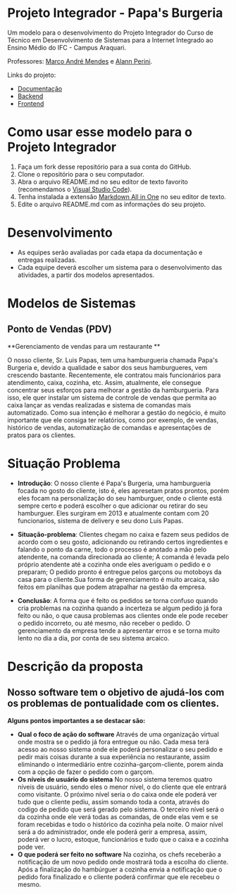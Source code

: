 # Projeto Integrador - Papa's Burgeria

Um modelo para o desenvolvimento do Projeto Integrador do Curso de Técnico em Desenvolvimento de Sistemas para a Internet Integrado ao Ensino Médio do IFC - Campus Araquari.

Professores: [Marco André Mendes](github.com/marcoandre) e [Alann Perini](https://github.com/AlannKPerini).

Links do projeto:

-   [Documentação](github.com/felipejare/pi_documentacao)
-   [Backend](github.com/marcoandre/pi-backend)
-   [Frontend](github.com/marcoandre/pi-frontend)

# Como usar esse modelo para o Projeto Integrador

1. Faça um fork desse repositório para a sua conta do GitHub.
2. Clone o repositório para o seu computador.
3. Abra o arquivo README.md no seu editor de texto favorito (recomendamos o [Visual Studio Code](https://code.visualstudio.com/)).
4. Tenha instalada a extensão [Markdown All in One](https://marketplace.visualstudio.com/items?itemName=yzhang.markdown-all-in-one) no seu editor de texto.
5. Edite o arquivo README.md com as informações do seu projeto.

# Desenvolvimento

-   As equipes serão avaliadas por cada etapa da documentação e entregas realizadas.
-   Cada equipe deverá escolher um sistema para o desenvolvimento das atividades, a partir dos modelos apresentados.

# Modelos de Sistemas

## Ponto de Vendas (PDV)

**Gerenciamento de vendas para um restaurante **

O nosso cliente, Sr. Luis Papas, tem uma hamburgueria chamada Papa's Burgeria e, devido a qualidade e sabor dos seus hamburgueres, vem crescendo bastante. Recentemente, ele contratou mais funcionários para atendimento, caixa, cozinha, etc.
Assim, atualmente, ele consegue concentrar seus esforços para melhorar a gestão da hamburgueria. Para isso, ele quer instalar um sistema de controle de vendas que permita ao caixa lançar as vendas realizadas e sistema de comandas mais automatizado. Como sua intenção
é melhorar a gestão do negócio, é muito importante que ele consiga ter
relatórios, como por exemplo, de vendas, histórico de vendas, automatização de comandas e apresentações de pratos para os clientes.

# Situação Problema

-   **Introdução**: O nosso cliente é Papa's Burgeria, uma hamburgueria focada no gosto do cliente, isto é, eles apresetam pratos prontos, porém eles focam na personalização do seu hamburguer, onde o cliente está sempre certo e poderá escolher o que adicionar ou retirar do seu hamburguer. Eles surgiram em 2013 e atualmente contam com 20 funcionarios, sistema de delivery e seu dono Luis Papas.
  
-   **Situação-problema**: Clientes chegam no caixa e fazem seus pedidos de acordo com o seu gosto, adicionando ou retirando certos ingredientes e falando o ponto da carne, todo o processo é anotado a mão pelo atendente, na comanda direcionada ao cliente;
    A comanda é levada pelo próprio atendente até a cozinha onde eles averiguam o pedido e o preparam;
O pedido pronto é entregue pelos garçons ou motoboys da casa para o cliente.Sua forma de gerenciamento é muito arcaica, são feitos em planilhas que podem atrapalhar na gestão da empresa.

-   **Conclusão**:  A forma que é feito os pedidos se torna confuso quando cria problemas na cozinha quando a incerteza se algum pedido já fora feito ou não, o que causa problemas aos clientes onde ele pode receber o pedido incorreto, ou até mesmo, não receber o pedido. O gerenciamento da empresa tende a apresentar erros e se torna muito lento no dia a dia, por conta de seu sistema arcaico. 


# Descrição da proposta


Nosso software tem o objetivo de ajudá-los com os problemas de pontualidade com os clientes.
-




**Alguns pontos importantes a se destacar são:**

-   **Qual o foco de ação do software** Através de uma organização virtual onde mostra se o pedido já fora entregue ou não.
Cada mesa terá acesso ao nosso sistema onde ele poderá personalizar o seu pedido e pedir mais coisas durante a sua experiência no restaurante, assim eliminando o intermediário entre cozinha-garçom-cliente, porem ainda com a opção de fazer o pedido com o garçom.
-   **Os níveis de usuário do sistema** No nosso sistema teremos quatro níveis de usuário, sendo eles o menor nível, o do cliente que ele entrará como visitante. O próximo nível seria o do caixa onde ele poderá ver tudo que o cliente pediu, assim somando toda a conta, através do codigo de pedido que será gerado pelo sistema. O terceiro nível será o da cozinha onde ele verá todas as comandas, de onde elas vem e se foram recebidas e todo o histórico da cozinha pela noite. O maior nível será a do administrador, onde ele poderá gerir a empresa, assim, poderá ver o lucro, estoque, funcionários e tudo que o caixa e a cozinha pode ver.
-   **O que poderá ser feito no software** Na cozinha, os chefs receberão a notificação de um novo pedido onde mostrará toda a escolha do cliente. Após a finalização do hambúrguer a cozinha envia a notificação que o pedido fora finalizado e o cliente poderá confirmar que ele recebeu o mesmo.
